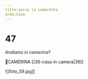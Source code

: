 ```yaml
---
title:verso la cameretta
area:Casa
---
```

# 47
_Andiamo in camerina?_

👣CAMERINA [[36-casa-in camera|36]]

![[foto_59.jpg]]